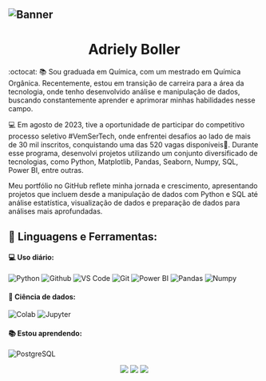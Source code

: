 ![Banner](https://github.com/AdrielyZBoller/AdrielyZBoller/assets/148827018/786055ef-3153-4266-8492-0fb9671560eb)
---

<div align="center">

 # Adriely Boller
 </div>

<div align="left">
 
:octocat: 📚 Sou graduada em Química, com um mestrado em Química Orgânica. Recentemente, estou em transição de carreira para a área da tecnologia, onde tenho desenvolvido análise e manipulação de dados, buscando constantemente aprender e aprimorar minhas habilidades nesse campo.

💻 Em agosto de 2023, tive a oportunidade de participar do competitivo processo seletivo #VemSerTech, onde enfrentei desafios ao lado de mais de 30 mil inscritos, conquistando uma das 520 vagas disponíveis🎉. Durante esse programa, desenvolvi projetos utilizando um conjunto diversificado de tecnologias, como Python, Matplotlib, Pandas, Seaborn, Numpy, SQL, Power BI, entre outras.

Meu portfólio no GitHub reflete minha jornada e crescimento, apresentando projetos que incluem desde a manipulação de dados com Python e SQL até análise estatística, visualização de dados e preparação de dados para análises mais aprofundadas.



</div>
 
<div align="left">
 
 ## 🚀 **Linguagens e Ferramentas:**

 #### 💻 Uso diário:
 ![Python](https://img.shields.io/badge/-Python-gray?style=flat-squareflat-square&logo=Python&logoColor=white)
 ![Github](https://img.shields.io/badge/-Github-gray?style=flat-squareflat-square&logo=Github)
 ![VS Code](https://img.shields.io/badge/-VS%20Code-gray?style=flat-squareflat-square&logo=visual-studio-code)
 ![Git](https://img.shields.io/badge/-Git-gray?style=flat-square&logo=Git&logoColor=white)
 ![Power BI](https://img.shields.io/badge/-Power%20BI-gray?style=flat-squareflat&logo=Power-BI)
 ![Pandas](https://img.shields.io/badge/-Pandas-gray?style=flat-squareflat-square&logo=Pandas)
 ![Numpy](https://img.shields.io/badge/-Numpy-gray?style=flat-squareflat-square&logo=Numpy)
 
 
 #### 🎲 Ciência de dados:
 ![Colab](https://img.shields.io/badge/-Colab-gray?style=flat-squareflat-square&logo=googlecolab&logoColor=white)
 ![Jupyter](https://img.shields.io/badge/-Jupyter-gray?style=flat-squareflat-square&logo=Jupyter&logoColor=white)

  #### 📚 Estou aprendendo:
 ![PostgreSQL](https://img.shields.io/badge/-PostgreSQL-gray?style=flat-squareflat-square&logo=PostgreSQL)


 </div>

<div align="center">

  <a href="https://www.linkedin.com/in/adriely-zambiasi-boller-b3636220b/" target="_blank"><img src="https://img.shields.io/badge/-LinkedIn-gray?style=for-the-badge&logo=linkedin&logoColor=white" target="_blank"></a> 
  <a href = "mailto:adrielyzb@gmail.com"><img src="https://img.shields.io/badge/-Gmail-gray?style=for-the-badge&logo=gmail&logoColor=white" target="_blank"></a>
   <a href="https://instagram.com/adriely_boller" target="_blank"><img src="https://img.shields.io/badge/-Instagram-gray?style=for-the-badge&logo=instagram&logoColor=white" target="_blank"></a>

</div>

